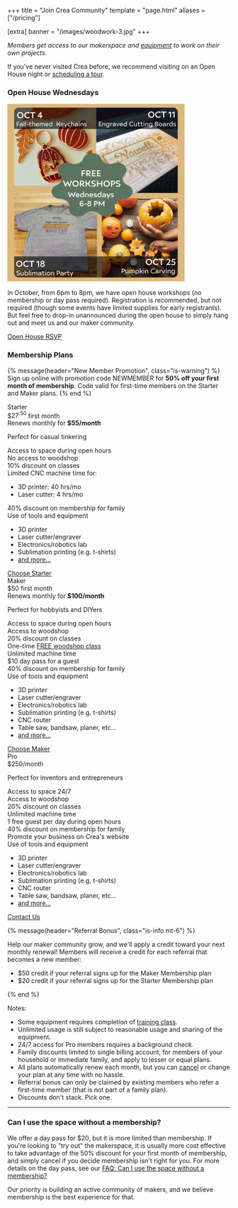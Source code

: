 +++
title = "Join Crea Community"
template = "page.html"
aliases = ["/pricing"]

[extra]
banner = "/images/woodwork-3.jpg"
+++

_Members get access to our makerspace and [equipment](/equipment) to work on their own projects._

If you've never visited Crea before, we recommend visiting on an Open House night or <a href="https://calendly.com/creamakerspace/meet">scheduling a tour</a>.

### Open House Wednesdays

<a href="https://bookwhen.com/creamakerspace?tag=free"><img src="/images/classes/OctEvents400.png"></a>

<span class="has-text-danger has-text-weight-bold">In October, from 6pm to 8pm</span>, we have open house workshops (no membership or day pass required).
Registration is recommended, but not required (though some events have limited supplies for early registrants). But feel free to drop-in unannounced during the open house to simply hang out and meet us and our maker community.

<a href="https://bookwhen.com/creamakerspace?tag=free" class="button is-primary">Open House RSVP</a>




<!--
{% message(header="What to expect") %}
    <p>When you arrive, ask for Tony (usually near the entrance). We'll give you a brief tour, an overview of the makerspace rules, and answer any questions you have. After the tour, if you want to hang around and get to know our maker community or work on your own project in the space, we'll simply ask you to sign our liability waiver (as required by our insurance policy).</p>
    <p>While accessing the space during open house is free, some equipment still has a machine time cost (except for members with unlimited machine time) or a cost for staff to operate the equipment on your behalf. That said, we encourage you to disuss your project with members; you <i>might</i> even find a member who wants to help out.</p>
{% end %}

-->

### Membership Plans

{% message(header="New Member Promotion", class="is-warning") %}
    Sign up online with promotion code NEWMEMBER for <b>50% off your first month of membership</b>. Code valid for first-time members on the Starter and Maker plans.
{% end %}

<div class="pricing-table py-5">
    <div class="pricing-plan">
        <div class="plan-header is-uppercase">Starter</div>
        <div class="plan-price">
            <span class="plan-price-amount">
                <span class="plan-price-currency">$</span><span class="monthly">27<sup class="is-size-6">.50</sup></span></span></span> first month
                <div class="is-size-6">Renews monthly for <b>$55/month</b></div>
        </div>
        <p class="px-2 has-text-centered is-italic">Perfect for casual tinkering</p>
        <div class="plan-items">
            <div class="plan-item">Access to space during open hours</div>
            <div class="plan-item">No access to woodshop</div>
            <div class="plan-item">10% discount on classes</div>
            <div class="plan-item">Limited CNC machine time for:
                <ul>
                    <li>3D printer: 40 hrs/mo</li>
                    <li>Laser cutter: 4 hrs/mo</li>
                </ul>
            </div>
            <div class="plan-item">40% discount on membership for family</div>
            <div class="plan-item">Use of tools and equipment
                <ul>
                    <li>3D printer</li>
                    <li>Laser cutter/engraver</li>
                    <li>Electronics/robotics lab</li>
                    <li>Sublimation printing (e.g. t-shirts)</li>
                    <li><a href="/equipment">and more...</a></li>
                </ul>
            </div>
        </div>
        <div class="plan-footer">
            <a href="https://buy.stripe.com/7sI29u9tC2IM0JqaEM?prefilled_promo_code=NEWMEMBER" class="monthly button is-fullwidth is-uppercase" target="_blank" data-goatcounter-click="join-starter-month">
                Choose Starter
            </a>
        </div>
    </div>
    <div class="pricing-plan is-primary is-active">
        <div class="plan-header is-uppercase">Maker</div>
        <div class="plan-price">
            <span class="plan-price-amount">
                <span class="plan-price-currency">$</span><span class="monthly">50</span></span> first month
                <div class="is-size-6">Renews monthly for <b>$100/month</b></div>
        </div>
        <p class="px-2 has-text-centered is-italic">Perfect for hobbyists and DIYers</p>
        <div class="plan-items">
            <div class="plan-item">Access to space during open hours</div>
            <div class="plan-item has-text-primary has-text-weight-bold">Access to woodshop</div>
            <div class="plan-item">20% discount on classes<br>One-time <a href="https://bookwhen.com/creamakerspace?entries=v12sgjao19la#focus=ev-sx4v-20230823170000">FREE woodshop class</a></div>
            <div class="plan-item has-text-primary has-text-weight-bold">Unlimited machine time</div>
            <div class="plan-item">$10 day pass for a guest</div>
            <div class="plan-item">40% discount on membership for family</div>
            <div class="plan-item">Use of tools and equipment
                <ul>
                    <li>3D printer</li>
                    <li>Laser cutter/engraver</li>
                    <li>Electronics/robotics lab</li>
                    <li>Sublimation printing (e.g. t-shirts)</li>
                    <li>CNC router</li>
                    <li>Table saw, bandsaw, planer, etc...</li>
                    <li><a href="/equipment">and more...</a></li>
                </ul>
            </div>
        </div>
        <div class="plan-footer">
            <a href="https://buy.stripe.com/cN29BWcFO3MQcs8cMV?prefilled_promo_code=NEWMEMBER" class="monthly button is-fullwidth is-uppercase"  data-goatcounter-click="join-maker-month">
                Choose Maker
            </a>
        </div>
    </div>
    <div class="pricing-plan">
        <div class="plan-header is-uppercase">Pro</div>
        <div class="plan-price">
            <span class="plan-price-amount">
                <span class="plan-price-currency">$</span><span class="monthly">250</span></span>/month
        </div>
        <p class="px-2 has-text-centered is-italic">Perfect for inventors and entrepreneurs</p>
        <div class="plan-items">
            <div class="plan-item has-text-primary has-text-weight-bold">Access to space 24/7</div>
            <div class="plan-item has-text-primary has-text-weight-bold">Access to woodshop</div>
            <div class="plan-item">20% discount on classes</div>
            <div class="plan-item has-text-primary has-text-weight-bold">Unlimited machine time</div>
            <div class="plan-item">1 free guest per day during open hours</div>
            <div class="plan-item">40% discount on membership for family</div>
            <div class="plan-item">Promote your business on Crea's website</div>
            <div class="plan-item">Use of tools and equipment
                <ul>
                    <li>3D printer</li>
                    <li>Laser cutter/engraver</li>
                    <li>Electronics/robotics lab</li>
                    <li>Sublimation printing (e.g. t-shirts)</li>
                    <li>CNC router</li>
                    <li>Table saw, bandsaw, planer, etc...</li>
                    <li><a href="/equipment">and more...</a></li>
                </ul>
            </div>
        </div>
        <div class="plan-footer">
            <a href="#" data-email="c3VwcG9ydEBjcmVhbWFrZXJzcGFjZS5jb20/c3ViamVjdD1Qcm8gTWVtYmVyc2hpcCBJbnF1aXJ5"
               data-email-html="Contact Us"
               class="button is-fullwidth is-uppercase"
               data-goatcounter-click="join-pro">
                Contact Us
            </a>
        </div>
    </div>
</div>

{% message(header="Referral Bonus", class="is-info mt-6") %}

Help our maker community grow, and we'll apply a credit toward your next monthly renewal!
Members will receive a credit for each referral that becomes a new member:

<ul>
<li>$50 credit if your referral signs up for the Maker Membership plan</li>
<li>$20 credit if your referral signs up for the Starter Membership plan</li>
</ul>

{% end %}

<div class="is-size-7 pt-5">

Notes:
- Some equipment requires completion of [training class](https://bookwhen.com/creamakerspace?tags=certification#focus=ev-s96l-20230808183000).
- Unlimited usage is still subject to reasonable usage and sharing of the equipment.
- 24/7 access for Pro members requires a background check.
- Family discounts limited to single billing account, for members of your household or immediate family, and apply to lesser or equal plans.
- All plans automatically renew each month, but you can <a href="faq#how-do-i-cancel-my-membership">cancel</a> or change your plan at any time with no hassle.
- Referral bonus can only be claimed by existing members who refer a first-time member (that is not part of a family plan).
- Discounts don't stack. Pick one.

</div>

<hr>

### Can I use the space without a membership?

We offer a day pass for $20, but it is more limited than membership. If you're looking to "try out" the makerspace, it is usually more cost effective to take advantage of the 50% discount for your first month of membership, and simply cancel if you decide membership isn't right for you. For more details on the day pass, see our [FAQ: Can I use the space without a membership?](/faq#can-i-use-the-space-without-a-membership)

Our priority is building an active community of makers, and we believe membership is the best experience for that.


<!--
### Sponsorships

If you're interested in making an investment in the maker community near Renton, our first suggestion is to simply sponsor a membership for someone you know. Beyond that, we also make it possible to purchase a sponsorship in 3 or 12 month bundles:

Sponsor a "Maker" membership:

<button class="button is-primary is-outlined">3 months: $300</button>

We'll announce any sponsorship availability at events (e.g. Open House Tuesdays) and in our subsequent newsletter (sign up <a href="{{ newsletter_url() }}">here</a>). Applicants will be selected based on need and intended use.
-->

